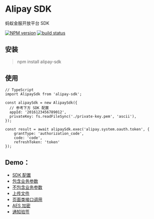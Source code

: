 # Alipay SDK

蚂蚁金服开放平台 SDK

[![NPM version][npm-image]][npm-url]
[![build status][travis-image]][travis-url]

[npm-image]: https://img.shields.io/npm/v/alipay-sdk.svg?style=flat-square
[npm-url]: https://www.npmjs.com/package/alipay-sdk
[travis-image]: https://img.shields.io/travis/alipay/alipay-sdk/master.svg?style=flat-square
[travis-url]: https://travis-ci.org/alipay/alipay-sdk.svg?branch=master
[cov-image]: http://codecov.io/github/alipay/alipay-sdk/coverage.svg?branch=master
[cov-url]: http://codecov.io/github/alipay/alipay-sdk?branch=master


## 安装
> npm install alipay-sdk


## 使用
```
// TypeScript
import AlipaySdk from 'alipay-sdk';

const alipaySdk = new AlipaySdk({
  // 参考下方 SDK 配置
  appId: '2016123456789012',
  privateKey: fs.readFileSync('./private-key.pem', 'ascii'),
});

const result = await alipaySdk.exec('alipay.system.oauth.token', {
	grantType: 'authorization_code',
	code: 'code',
	refreshToken: 'token'
});
```

## Demo：
- [SDK 配置](https://www.yuque.com/chenqiu/alipay-node-sdk/config-sdk)
- [包含业务参数](https://www.yuque.com/chenqiu/alipay-node-sdk/with_biz_content)
- [不包含业务参数](https://www.yuque.com/chenqiu/alipay-node-sdk/without_biz_content)
- [上传文件](https://www.yuque.com/chenqiu/alipay-node-sdk/file_upload)
- [页面类接口调用](https://www.yuque.com/chenqiu/alipay-node-sdk/page_api)
- [AES 加密](https://www.yuque.com/chenqiu/alipay-node-sdk/aes)
- [通知验签](https://www.yuque.com/chenqiu/alipay-node-sdk/msg_verify)
